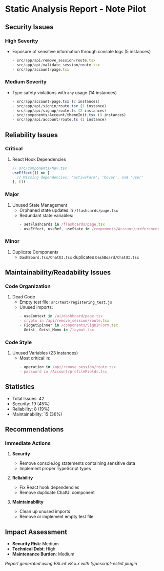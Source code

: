 # Static Analysis Report - Note Pilot


## Security Issues 

### High Severity
- Exposure of sensitive information through console logs (5 instances)
  ```typescript
  - src/app/api/remove_session/route.tsx
  - src/app/api/validate_session/route.tsx
  - src/app/account/page.tsx
  ```

### Medium Severity
- Type safety violations with `any` usage (14 instances)
  ```typescript
  - src/app/account/page.tsx (2 instances)
  - src/app/api/signin/route.tsx (1 instance)
  - src/app/api/signup/route.ts (2 instances)
  - src/components/Account/themeInit.tsx (3 instances)
  - src/app/api/account/route.ts (1 instance)
  ```

## Reliability Issues 

### Critical
1. React Hook Dependencies
   ```typescript
   // src/components/Nav.tsx
   useEffect(() => {
     // Missing dependencies: 'activeForm', 'hover', and 'user'
   }, [])
   ```

### Major
1. Unused State Management
   - Orphaned state updates in `/flashcards/page.tsx`
   - Redundant state variables:
     ```typescript
     - setFlashcards in /flashcards/page.tsx
     - useEffect, useRef, useState in /components/Account/preferences.tsx
     ```

### Minor
1. Duplicate Components
   - `DashBoard.tsx/ChatUI.tsx` duplicates `DashBoard/ChatUI.tsx`

## Maintainability/Readability Issues 

### Code Organization
1. Dead Code
   - Empty test file: `src/test/registering_test.js`
   - Unused imports:
     ```typescript
     - useContext in /ai/dashboard/page.tsx
     - crypto in /api/remove_session/route.tsx
     - FidgetSpinner in /components/SignInForm.tsx
     - Geist, Geist_Mono in /layout.tsx
     ```

### Code Style
1. Unused Variables (23 instances)
   - Most critical in:
     ```typescript
     - operation in /api/remove_session/route.tsx
     - password in /Account/profileFields.tsx
     ```

## Statistics 
- Total Issues: 42
- Security: 19 (45%)
- Reliability: 8 (19%)
- Maintainability: 15 (36%)

## Recommendations

### Immediate Actions
1. **Security**
   - Remove console.log statements containing sensitive data
   - Implement proper TypeScript types

2. **Reliability**
   - Fix React hook dependencies
   - Remove duplicate ChatUI component

3. **Maintainability**
   - Clean up unused imports
   - Remove or implement empty test file

## Impact Assessment
- **Security Risk**: Medium
- **Technical Debt**: High
- **Maintenance Burden**: Medium

*Report generated using ESLint v8.x.x with typescript-eslint plugin*